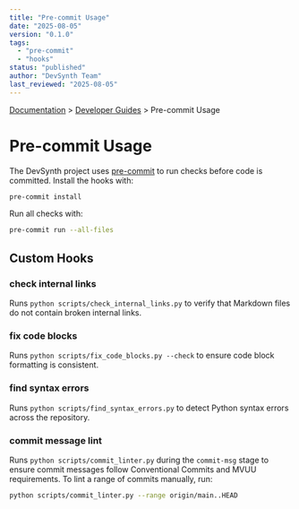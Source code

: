```yaml
---
title: "Pre-commit Usage"
date: "2025-08-05"
version: "0.1.0"
tags:
  - "pre-commit"
  - "hooks"
status: "published"
author: "DevSynth Team"
last_reviewed: "2025-08-05"
---
```


<div class="breadcrumbs">
<a href="../index.md">Documentation</a> &gt; <a href="index.md">Developer Guides</a> &gt; Pre-commit Usage
</div>

# Pre-commit Usage

The DevSynth project uses [pre-commit](https://pre-commit.com/) to run checks before code is committed.
Install the hooks with:

```bash
pre-commit install
```

Run all checks with:

```bash
pre-commit run --all-files
```

## Custom Hooks

### check internal links

Runs `python scripts/check_internal_links.py` to verify that Markdown files do not contain broken internal links.

### fix code blocks

Runs `python scripts/fix_code_blocks.py --check` to ensure code block formatting is consistent.

### find syntax errors

Runs `python scripts/find_syntax_errors.py` to detect Python syntax errors across the repository.

### commit message lint

Runs `python scripts/commit_linter.py` during the `commit-msg` stage to ensure
commit messages follow Conventional Commits and MVUU requirements. To lint a
range of commits manually, run:

```bash
python scripts/commit_linter.py --range origin/main..HEAD
```
